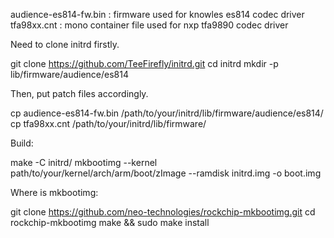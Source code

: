 audience-es814-fw.bin : firmware used for knowles es814 codec driver
tfa98xx.cnt : mono container file used for nxp tfa9890 codec driver

Need to clone initrd firstly.

git clone https://github.com/TeeFirefly/initrd.git
cd initrd
mkdir -p lib/firmware/audience/es814

Then, put patch files accordingly.

cp audience-es814-fw.bin /path/to/your/initrd/lib/firmware/audience/es814/
cp tfa98xx.cnt /path/to/your/initrd/lib/firmware/

Build:

make -C initrd/
mkbootimg --kernel path/to/your/kernel/arch/arm/boot/zImage --ramdisk initrd.img -o boot.img

Where is mkbootimg:

git clone https://github.com/neo-technologies/rockchip-mkbootimg.git
cd rockchip-mkbootimg
make && sudo make install
